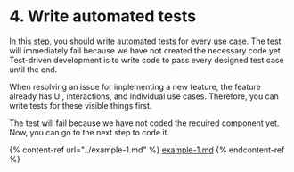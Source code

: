 # 4. Write automated tests

In this step, you should write automated tests for every use case. The test will immediately fail because we have not created the necessary code yet. Test-driven development is to write code to pass every designed test case until the end.

When resolving an issue for implementing a new feature, the feature already has UI, interactions, and individual use cases. Therefore, you can write tests for these visible things first.

The test will fail because we have not coded the required component yet. Now, you can go to the next step to code it.

{% content-ref url="../example-1.md" %}
[example-1.md](../example-1.md)
{% endcontent-ref %}
